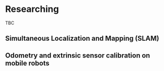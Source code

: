 # Researching

TBC

## Simultaneous Localization and Mapping (SLAM)

## Odometry and extrinsic sensor calibration on mobile robots
